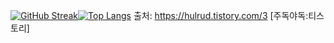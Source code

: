 [![GitHub Streak](https://streak-stats.demolab.com/?user=aihj&theme=default)](https://git.io/streak-stats)[![Top Langs](https://github-readme-stats.vercel.app/api/top-langs/?username=aihj)](https://github.com/anuraghazra/github-readme-stats)
출처: https://hulrud.tistory.com/3 [주독야독:티스토리]
